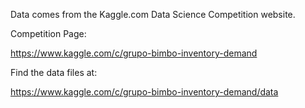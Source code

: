Data comes from the Kaggle.com Data Science Competition website.

Competition Page:

https://www.kaggle.com/c/grupo-bimbo-inventory-demand

Find the data files at:

https://www.kaggle.com/c/grupo-bimbo-inventory-demand/data
